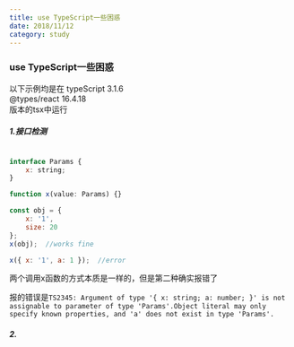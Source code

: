 ```yaml
---
title: use TypeScript一些困惑
date: 2018/11/12
category: study
---
```



### use TypeScript一些困惑

以下示例均是在
typeScript 3.1.6   
@types/react 16.4.18  
版本的tsx中运行

##### 1.接口检测

```javascript

interface Params {
    x: string;
}

function x(value: Params) {}

const obj = {
    x: '1',
    size: 20
};
x(obj);  //works fine

x({ x: '1', a: 1 });  //error   

```
两个调用x函数的方式本质是一样的，但是第二种确实报错了

报的错误是`TS2345: Argument of type '{ x: string; a: number; }' is not assignable to parameter of type 'Params'.Object literal may only specify known properties, and 'a' does not exist in type 'Params'.`

##### 2.